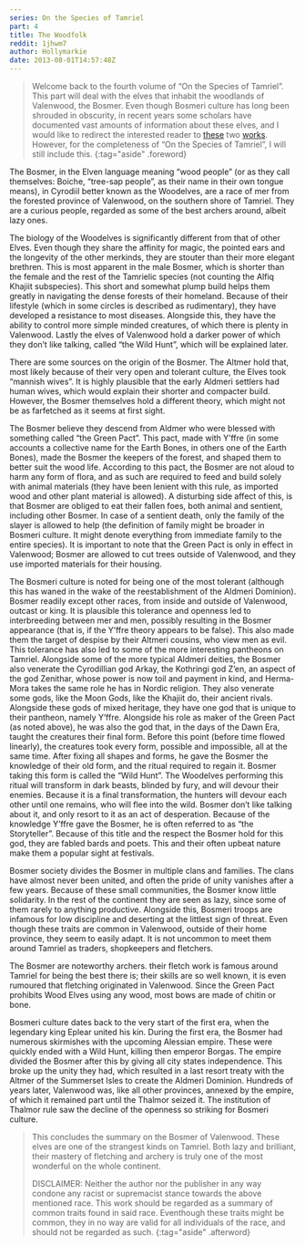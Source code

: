 ```yaml
---
series: On the Species of Tamriel
part: 4
title: The Woodfolk
reddit: 1jhwm7
author: Hollymarkie
date: 2013-08-01T14:57:48Z
---
```


> Welcome back to the fourth volume of “On the Species of Tamriel”. This part
> will deal with the elves that inhabit the woodlands of Valenwood, the Bosmer.
> Even though Bosmeri culture has long been shrouded in obscurity, in recent
> years some scholars have documented vast amounts of information about these
> elves, and I would like to redirect the interested reader to [these][0] two
> [works][1]. However, for the completeness of “On the Species of Tamriel”, I
> will still include this.
{:tag="aside" .foreword}

The Bosmer, in the Elven language meaning “wood people” (or as they call
themselves: Boiche, “tree-sap people”, as their name in their own tongue means),
in Cyrodiil better known as the Woodelves, are a race of mer from the forested
province of Valenwood, on the southern shore of Tamriel. They are a curious
people, regarded as some of the best archers around, albeit lazy ones.

The biology of the Woodelves is significantly different from that of other
Elves. Even though they share the affinity for magic, the pointed ears and the
longevity of the other merkinds, they are stouter than their more elegant
brethren. This is most apparent in the male Bosmer, which is shorter than the
female and the rest of the Tamrielic species (not counting the Alfiq Khajiit
subspecies). This short and somewhat plump build helps them greatly in
navigating the dense forests of their homeland. Because of their lifestyle
(which in some circles is described as rudimentary), they have developed a
resistance to most diseases. Alongside this, they have the ability to control
more simple minded creatures, of which there is plenty in Valenwood. Lastly the
elves of Valenwood hold a darker power of which they don’t like talking, called
“the Wild Hunt”, which will be explained later.

There are some sources on the origin of the Bosmer. The Altmer hold that, most
likely because of their very open and tolerant culture, the Elves took “mannish
wives”. It is highly plausible that the early Aldmeri settlers had human wives,
which would explain their shorter and compacter build. However, the Bosmer
themselves hold a different theory, which might not be as farfetched as it seems
at first sight.

The Bosmer believe they descend from Aldmer who were blessed with something
called “the Green Pact”. This pact, made with Y’ffre (in some accounts a
collective name for the Earth Bones, in others one of the Earth Bones), made the
Bosmer the keepers of the forest, and shaped them to better suit the wood life.
According to this pact, the Bosmer are not aloud to harm any form of flora, and
as such are required to feed and build solely with animal materials (they have
been lenient with this rule, as imported wood and other plant material is
allowed). A disturbing side affect of this, is that Bosmer are obliged to eat
their fallen foes, both animal and sentient, including other Bosmer. In case of
a sentient death, only the family of the slayer is allowed to help (the
definition of family might be broader in Bosmeri culture. It might denote
everything from immediate family to the entire species). It is important to note
that the Green Pact is only in effect in Valenwood; Bosmer are allowed to cut
trees outside of Valenwood, and they use imported materials for their housing.

The Bosmeri culture is noted for being one of the most tolerant (although this
has waned in the wake of the reestablishment of the Aldmeri Dominion). Bosmer
readily except other races, from inside and outside of Valenwood, outcast or
king. It is plausible this tolerance and openness led to interbreeding between
mer and men, possibly resulting in the Bosmer appearance (that is, if the Y’ffre
theory appears to be false). This also made them the target of despise by their
Altmeri cousins, who view men as evil. This tolerance has also led to some of
the more interesting pantheons on Tamriel. Alongside some of the more typical
Aldmeri deities, the Bosmer also venerate the Cyrodillian god Arkay, the
Kothringi god Z’en, an aspect of the god Zenithar, whose power is now toil and
payment in kind, and Herma-Mora takes the same role he has in Nordic religion.
They also venerate some gods, like the Moon Gods, like the Khajiit do, their
ancient rivals. Alongside these gods of mixed heritage, they have one god that
is unique to their pantheon, namely Y’ffre. Alongside his role as maker of the
Green Pact (as noted above), he was also the god that, in the days of the Dawn
Era, taught the creatures their final form. Before this point (before time
flowed linearly), the creatures took every form, possible and impossible, all at
the same time. After fixing all shapes and forms, he gave the Bosmer the
knowledge of their old form, and the ritual required to regain it. Bosmer taking
this form is called the “Wild Hunt”. The Woodelves performing this ritual will
transform in dark beasts, blinded by fury, and will devour their enemies.
Because it is a final transformation, the hunters will devour each other until
one remains, who will flee into the wild. Bosmer don’t like talking about it,
and only resort to it as an act of desperation. Because of the knowledge Y’ffre
gave the Bosmer, he is often referred to as “the Storyteller”. Because of this
title and the respect the Bosmer hold for this god, they are fabled bards and
poets. This and their often upbeat nature make them a popular sight at festivals.

Bosmer society divides the Bosmer in multiple clans and families. The clans have
almost never been united, and often the pride of unity vanishes after a few
years. Because of these small communities, the Bosmer know little solidarity. In
the rest of the continent they are seen as lazy, since some of them rarely to
anything productive. Alongside this, Bosmeri troops are infamous for low
discipline and deserting at the littlest sign of threat. Even though these
traits are common in Valenwood, outside of their home province, they seem to
easily adapt. It is not uncommon to meet them around Tamriel as traders,
shopkeepers and fletchers.

The Bosmer are noteworthy archers. their fletch work is famous around Tamriel
for being the best there is; their skills are so well known, it is even rumoured
that fletching originated in Valenwood. Since the Green Pact prohibits Wood
Elves using any wood, most bows are made of chitin or bone.

Bosmeri culture dates back to the very start of the first era, when the
legendary king Eplear united his kin. During the first era, the Bosmer had
numerous skirmishes with the upcoming Alessian empire. These were quickly ended
with a Wild Hunt, killing then emperor Borgas. The empire divided the Bosmer
after this by giving all city states independence. This broke up the unity they
had, which resulted in a last resort treaty with the Altmer of the Summerset
Isles to create the Aldmeri Dominion. Hundreds of years later, Valenwood was,
like all other provinces, annexed by the empire, of which it remained part until
the Thalmor seized it. The institution of Thalmor rule saw the decline of the
openness so striking for Bosmeri culture.

> This concludes the summary on the Bosmer of Valenwood. These elves are one of
> the strangest kinds on Tamriel. Both lazy and brilliant, their mastery of
> fletching and archery is truly one of the most wonderful on the whole
> continent.
>
> DISCLAIMER: Neither the author nor the publisher in any way condone any racist
> or supremacist stance towards the above mentioned race. This work should be
> regarded as a summary of common traits found in said race. Eventhough these
> traits might be common, they in no way are valid for all individuals of the
> race, and should not be regarded as such.
{:tag="aside" .afterword}

[0]: ./17i9cl
[1]: ./18jmat
